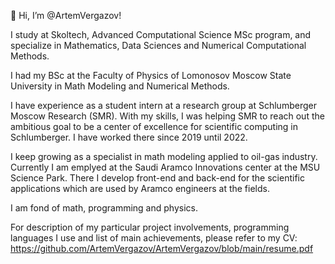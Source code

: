 👋 Hi, I’m @ArtemVergazov!

I study at Skoltech, Advanced Computational Science MSc program, and specialize in Mathematics, Data Sciences and Numerical Computational Methods.

I had my BSc at the Faculty of Physics of Lomonosov Moscow State University in Math Modeling and Numerical Methods.

I have experience as a student intern at a research group at Schlumberger Moscow Research (SMR). With my skills, I was helping SMR to reach out the ambitious goal to be a center of excellence for scientific computing in Schlumberger. I have worked there since 2019 until 2022.

I keep growing as a specialist in math modeling applied to oil-gas industry. Currently I am emplyed at the Saudi Aramco Innovations center at the MSU Science Park. There I develop front-end and back-end for the scientific applications which are used by Aramco engineers at the fields.

I am fond of math, programming and physics.

For description of my particular project involvements, programming languages I use and list of main achievements, please refer to my CV: 
https://github.com/ArtemVergazov/ArtemVergazov/blob/main/resume.pdf

<!---
ArtemVergazov/ArtemVergazov is a ✨ special ✨ repository because its `README.md` (this file) appears on your GitHub profile.
You can click the Preview link to take a look at your changes.
--->
